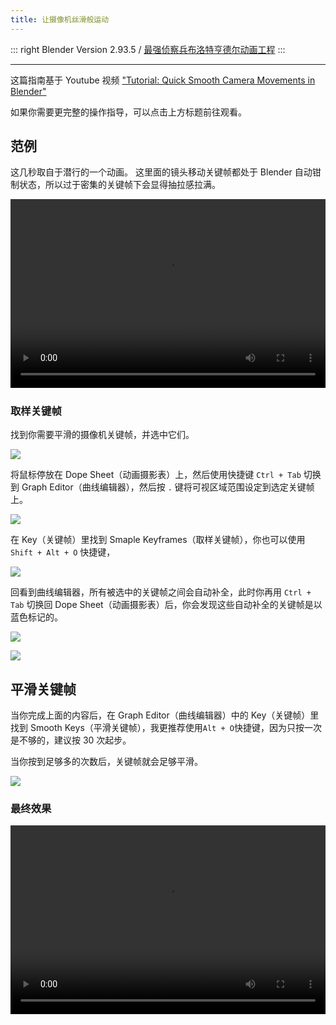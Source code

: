 ```yaml
---
title: 让摄像机丝滑般运动
---
```


::: right
Blender Version 2.93.5 / [最强侦察兵布洛特亨德尔动画工程](https://www.bilibili.com/video/BV1aq4y1V7W3)
:::

---

这篇指南基于 Youtube 视频 ["Tutorial: Quick Smooth Camera Movements in Blender"](https://youtu.be/a7qyW1G350g)

如果你需要更完整的操作指导，可以点击上方标题前往观看。

## 范例

这几秒取自于潜行的一个动画。
这里面的镜头移动关键帧都处于 Blender 自动钳制状态，所以过于密集的关键帧下会显得抽拉感拉满。

<div style="position: relative; padding: 30% 45%;">
<video src="https://assets.007.rip/video/blender-smooth-cam-1.mp4" controls="controls" style="position: absolute; width: 100%; height: 100%; left: 0; top: 0;">
Your browser does not support the video tag.
</video>
</div>

### 取样关键帧

找到你需要平滑的摄像机关键帧，并选中它们。

![](https://pic.imgdb.cn/item/615ffbff2ab3f51d91b1df2a.png)

将鼠标停放在 Dope Sheet（动画摄影表）上，然后使用快捷键 `Ctrl + Tab` 切换到 Graph Editor（曲线编辑器），然后按 `.` 键将可视区域范围设定到选定关键帧上。

![](https://pic.imgdb.cn/item/615ffcdc2ab3f51d91b3029a.png)

在 Key（关键帧）里找到 Smaple Keyframes（取样关键帧），你也可以使用 `Shift + Alt + O` 快捷键，

![](https://pic.imgdb.cn/item/615ffd042ab3f51d91b33778.png)

回看到曲线编辑器，所有被选中的关键帧之间会自动补全，此时你再用 `Ctrl + Tab` 切换回 Dope Sheet（动画摄影表）后，你会发现这些自动补全的关键帧是以蓝色标记的。

![](https://pic.imgdb.cn/item/615ffd812ab3f51d91b3ec70.png)

![](https://pic.imgdb.cn/item/615ffd732ab3f51d91b3db6f.png)

## 平滑关键帧

当你完成上面的内容后，在 Graph Editor（曲线编辑器）中的 Key（关键帧）里找到 Smooth Keys（平滑关键帧），我更推荐使用`Alt + O`快捷键，因为只按一次是不够的，建议按 30 次起步。

当你按到足够多的次数后，关键帧就会足够平滑。

![](https://pic.imgdb.cn/item/615ffeb22ab3f51d91b56ced.png)

### 最终效果

<div style="position: relative; padding: 30% 45%;">
<video src="https://assets.007.rip/video/blender-smooth-cam-2.mp4" controls="controls" style="position: absolute; width: 100%; height: 100%; left: 0; top: 0;">
Your browser does not support the video tag.
</video>
</div>